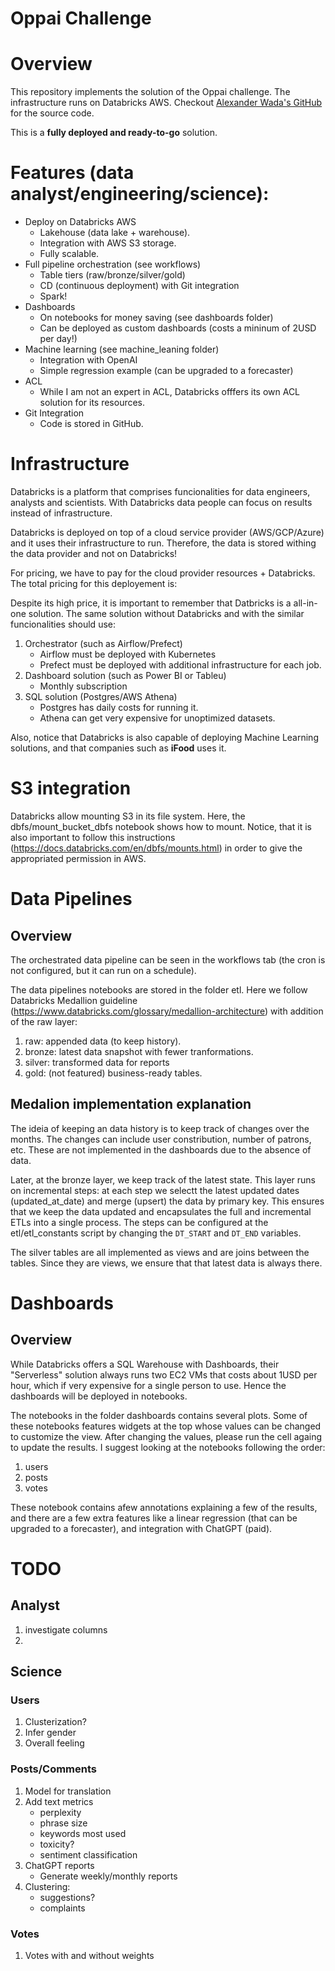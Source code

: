 # Oppai Challenge

# Overview

This repository implements the solution of the Oppai challenge.
The infrastructure runs on Databricks AWS.
Checkout [Alexander Wada's GitHub](https://github.com/alexanderhowada/oppai_challenge.git) for the source code.

This is a <b>fully deployed and ready-to-go</b> solution.

# Features (data analyst/engineering/science):
- Deploy on Databricks AWS
    - Lakehouse (data lake + warehouse).
    - Integration with AWS S3 storage.
    - Fully scalable.
- Full pipeline orchestration (see workflows)
    - Table tiers (raw/bronze/silver/gold)
    - CD (continuous deployment) with Git integration
    - Spark!
- Dashboards
    - On notebooks for money saving (see dashboards folder)
    - Can be deployed as custom dashboards (costs a mininum of 2USD per day!)
- Machine learning (see machine_leaning folder)
    - Integration with OpenAI
    - Simple regression example (can be upgraded to a forecaster)
- ACL
    - While I am not an expert in ACL, Databricks offfers its own ACL solution for its resources.
- Git Integration
    - Code is stored in GitHub.

# Infrastructure

Databricks is a platform that comprises funcionalities for data engineers, analysts and scientists.
With Databricks data people can focus on results instead of infrastructure.

Databricks is deployed on top of a cloud service provider (AWS/GCP/Azure) and
it uses their infrastructure to run.
Therefore, the data is stored withing the data provider and not on Databricks!

For pricing, we have to pay for the cloud provider resources + Databricks.
The total pricing for this deployement is:

Despite its high price, it is important to remember that Datbricks is a all-in-one solution.
The same solution without Databricks and with the similar funcionalities should use:
1. Orchestrator (such as Airflow/Prefect)
    - Airflow must be deployed with Kubernetes
    - Prefect must be deployed with additional infrastructure for each job.
2. Dashboard solution (such as Power BI or Tableu)
    - Monthly subscription
3. SQL solution (Postgres/AWS Athena)
    - Postgres has daily costs for running it.
    - Athena can get very expensive for unoptimized datasets.

Also, notice that Databricks is also capable of deploying Machine Learning solutions,
and that companies such as <b>iFood</b> uses it.

# S3 integration

Databricks allow mounting S3 in its file system.
Here, the dbfs/mount_bucket_dbfs notebook shows how to mount.
Notice, that it is also important to follow this instructions (https://docs.databricks.com/en/dbfs/mounts.html)
in order to give the appropriated permission in AWS.

# Data Pipelines

## Overview

The orchestrated data pipeline can be seen in the workflows tab (the cron is not configured, but it can run on a schedule).

The data pipelines notebooks are stored in the folder etl.
Here we follow Databricks Medallion guideline (https://www.databricks.com/glossary/medallion-architecture)
with addition of the raw layer:

1. raw: appended data (to keep history).
2. bronze: latest data snapshot with fewer tranformations.
3. silver: transformed data for reports
4. gold: (not featured) business-ready tables.

## Medalion implementation explanation

The ideia of keeping an data history is to keep track of changes over the months.
The changes can include user constribution, number of patrons, etc.
These are not implemented in the dashboards due to the absence of data.

Later, at the bronze layer, we keep track of the latest state.
This layer runs on incremental steps: at each step we selectt the latest
updated dates (updated_at_date) and merge (upsert) the data by primary key.
This ensures that we keep the data updated and encapsulates the full and incremental ETLs
into a single process.
The steps can be configured at the etl/etl_constants script by changing the
<code>DT_START</code> and <code>DT_END</code> variables.

The silver tables are all implemented as views and are joins between the tables.
Since they are views, we ensure that that latest data is always there.

# Dashboards

## Overview

While Databricks offers a SQL Warehouse with Dashboards,
their "Serverless" solution always runs two EC2 VMs that costs about 1USD per hour,
which if very expensive for a single person to use.
Hence the dashboards will be deployed in notebooks.

The notebooks in the folder dashboards contains several plots.
Some of these notebooks features widgets at the top whose values can be changed to customize the view.
After changing the values, please run the cell againg to update the results.
I suggest looking at the notebooks following the order:
1. users
2. posts
3. votes

These notebook contains afew annotations explaining a few of the results,
and there are a few extra features like a linear regression (that can be upgraded to a forecaster),
and integration with ChatGPT (paid).

# TODO

## Analyst

1. investigate columns
2. 

## Science

### Users
1. Clusterization?
2. Infer gender
3. Overall feeling

### Posts/Comments

1. Model for translation
2. Add text metrics
    - perplexity
    - phrase size
    - keywords most used
    - toxicity?
    - sentiment classification
3. ChatGPT reports
    - Generate weekly/monthly reports
4. Clustering:
    - suggestions?
    - complaints

### Votes
1. Votes with and without weights




